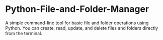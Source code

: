 # Python-File-and-Folder-Manager
A simple command-line tool for basic file and folder operations using Python.   You can create, read, update, and delete files and folders directly from the terminal.
